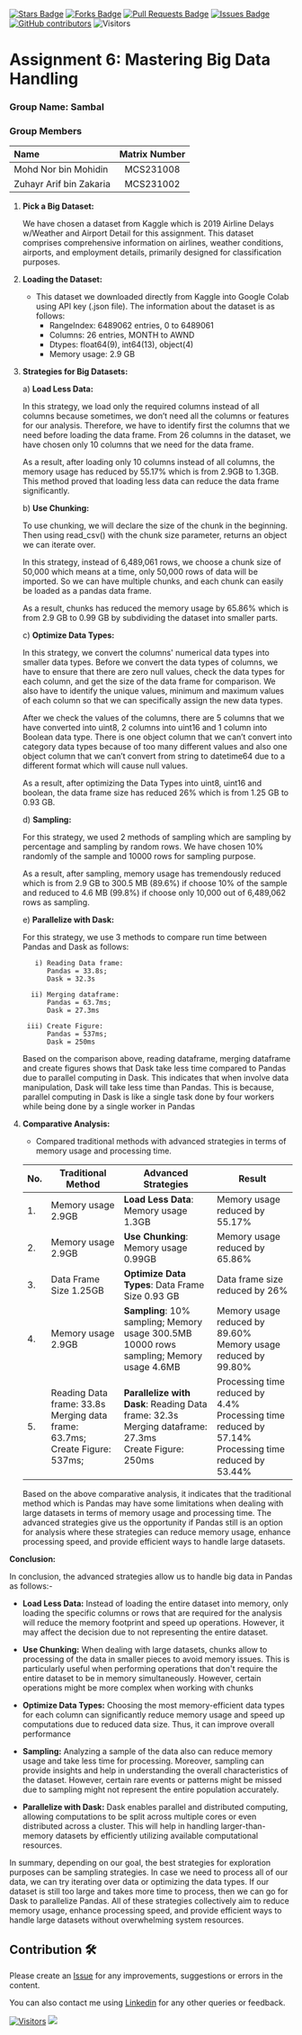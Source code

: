 <a href="https://github.com/drshahizan/HPDP/stargazers"><img src="https://img.shields.io/github/stars/drshahizan/HPDP" alt="Stars Badge"/></a>
<a href="https://github.com/drshahizan/HPDP/network/members"><img src="https://img.shields.io/github/forks/drshahizan/HPDP" alt="Forks Badge"/></a>
<a href="https://github.com/drshahizan/HPDP/pulls"><img src="https://img.shields.io/github/issues-pr/drshahizan/HPDP" alt="Pull Requests Badge"/></a>
<a href="https://github.com/drshahizan/HPDP"><img src="https://img.shields.io/github/issues/drshahizan/HPDP" alt="Issues Badge"/></a>
<a href="https://github.com/drshahizan/HPDP/graphs/contributors"><img alt="GitHub contributors" src="https://img.shields.io/github/contributors/drshahizan/HPDP?color=2b9348"></a>
![Visitors](https://api.visitorbadge.io/api/visitors?path=https%3A%2F%2Fgithub.com%2Fdrshahizan%2FHPDP&labelColor=%23d9e3f0&countColor=%23697689&style=flat)

# Assignment 6: Mastering Big Data Handling

### Group Name: Sambal
### Group Members

| Name                                     | Matrix Number |
| :---------------------------------------- | :-------------: |
| Mohd Nor bin Mohidin            |MCS231008      |
| Zuhayr Arif bin Zakaria               |MCS231002      |

1. **Pick a Big Dataset:**

   We have chosen a dataset from Kaggle which is 2019 Airline Delays w/Weather and Airport Detail for this assignment. This dataset comprises comprehensive information on airlines, weather conditions, airports, and employment details, primarily designed for classification purposes.
   
3. **Loading the Dataset:**
   - This dataset we downloaded directly from Kaggle into Google Colab using API key (.json file). The information about the dataset is as follows:
     - RangeIndex: 6489062 entries, 0 to 6489061
     - Columns: 26 entries, MONTH to AWND
     - Dtypes: float64(9), int64(13), object(4)
     - Memory usage: 2.9 GB

4. **Strategies for Big Datasets:**
   
   a) **Load Less Data:**
   
      In this strategy, we load only the required columns instead of all columns because sometimes, we don’t need all the columns or features for our analysis. 
      Therefore, we have to identify first the columns that we need before loading the data frame. From 26 columns in the dataset, we have chosen only 10 columns 
      that we need for the data frame.

      As a result, after loading only 10 columns instead of all columns, the memory usage has reduced by 55.17% which is from 2.9GB to 1.3GB. This method proved 
      that loading less data can reduce the data frame significantly.

   b) **Use Chunking:**
   
      To use chunking, we will declare the size of the chunk in the beginning. Then using read_csv() with the chunk size parameter, returns an object we can 
      iterate over.

      In this strategy, instead of 6,489,061 rows, we choose a chunk size of 50,000 which means at a time, only 50,000 rows of data will be imported. So we can 
      have multiple chunks, and each chunk can easily be loaded as a pandas data frame.

      As a result, chunks has reduced the memory usage by 65.86% which is from 2.9 GB to 0.99 GB by subdividing the dataset into smaller parts.

   c) **Optimize Data Types:**
   
      In this strategy, we convert the columns' numerical data types into smaller data types. Before we convert the data types of columns, we have to ensure that 
      there are zero null values, check the data types for each column, and get the size of the data frame for comparison. We also have to identify the unique 
      values, minimum and maximum values of each column so that we can specifically assign the new data types.
   
      After we check the values of the columns, there are 5 columns that we have converted into uint8, 2 columns into uint16 and 1 column into Boolean data type. 
      There is one object column that we can’t convert into category data types because of too many different values and also one object column that we can’t 
      convert from string to datetime64 due to a different format which will cause null values.
   
      As a result, after optimizing the Data Types into uint8, uint16 and boolean, the data frame size has reduced 26% which is from 1.25 GB to 0.93 GB.

   d) **Sampling:**
   
      For this strategy, we used 2 methods of sampling which are sampling by percentage and sampling by random rows. We have chosen 10% randomly of the sample and 
      10000 rows for sampling purpose.

      As a result, after sampling, memory usage has tremendously reduced which is from 2.9 GB to 300.5 MB (89.6%) if choose 10% of the sample and reduced to 4.6 
      MB (99.8%) if choose only 10,000 out of 6,489,062 rows as sampling.

   e) **Parallelize with Dask:**
   
      For this strategy, we use 3 methods to compare run time between Pandas and Dask as follows:
   
          i) Reading Data frame:
             Pandas = 33.8s;
             Dask = 32.3s
   
         ii) Merging dataframe:
             Pandas = 63.7ms;
             Dask = 27.3ms

        iii) Create Figure:
             Pandas = 537ms; 
             Dask = 250ms

     Based on the comparison above, reading dataframe, merging dataframe and create figures shows that Dask take less time compared to Pandas due to parallel 
     computing in Dask. This indicates that when involve data manipulation, Dask will take less time than Pandas. This is because, parallel computing in Dask is 
     like a single task done by four workers while being done by a single worker in Pandas

6. **Comparative Analysis:**
   - Compared traditional methods with advanced strategies in terms of memory usage and processing time.

   | No. | Traditional Method | Advanced Strategies | Result |
   | --- | ------------------ | -------------------- | ------ |
   | 1.  | Memory usage 2.9GB | **Load Less Data**: Memory usage 1.3GB | Memory usage reduced by 55.17% |
   | 2.  | Memory usage 2.9GB | **Use Chunking**: Memory usage 0.99GB | Memory usage reduced by 65.86% |
   | 3.  | Data Frame Size 1.25GB | **Optimize Data Types**: Data Frame Size 0.93 GB | Data frame size reduced by 26% |
   | 4.  | Memory usage 2.9GB | **Sampling**: 10% sampling; Memory usage 300.5MB <br> 10000 rows sampling; Memory usage 4.6MB | Memory usage reduced by 89.60% <br> Memory usage reduced by 99.80% |
   | 5.  | Reading Data frame: 33.8s <br> Merging data frame: 63.7ms; <br> Create Figure: 537ms; | **Parallelize with Dask**: Reading Data frame: 32.3s <br> Merging dataframe: 27.3ms <br> Create Figure: 250ms | Processing time reduced by 4.4% <br> Processing time reduced by 57.14% <br> Processing time reduced by 53.44% |

   Based on the above comparative analysis, it indicates that the traditional method which is Pandas may have some limitations when dealing with large datasets in 
   terms of memory usage and processing time. The advanced strategies give us the opportunity if Pandas still is an option for analysis where these strategies can 
   reduce memory usage, enhance processing speed, and provide efficient ways to handle large datasets. 

**Conclusion:**

In conclusion, the advanced strategies allow us to handle big data in Pandas as follows:-

   - **Load Less Data:**
      Instead of loading the entire dataset into memory, only loading the specific columns or rows that are required for the analysis will reduce the memory 
      footprint and speed up operations. However, it may affect the decision due to not representing the entire dataset.
     
   - **Use Chunking:**
      When dealing with large datasets, chunks allow to processing of the data in smaller pieces to avoid memory issues. This is particularly useful when 
      performing operations that don't require the entire dataset to be in memory simultaneously. However, certain operations might be more complex when working 
      with chunks

   - **Optimize Data Types:**
      Choosing the most memory-efficient data types for each column can significantly reduce memory usage and speed up computations due to reduced data size. 
      Thus, it can improve overall performance
     
   - **Sampling:**
      Analyzing a sample of the data also can reduce memory usage and take less time for processing. Moreover, sampling can provide insights and help in 
      understanding the overall characteristics of the dataset. However, certain rare events or patterns might be missed due to sampling might not represent the 
      entire population accurately.

   - **Parallelize with Dask:**
      Dask enables parallel and distributed computing, allowing computations to be split across multiple cores or even distributed across a cluster. This will 
      help in handling larger-than-memory datasets by efficiently utilizing available computational resources.
     
   In summary, depending on our goal, the best strategies for exploration purposes can be sampling strategies. In case we need to process all of our data, we can 
   try iterating over data or optimizing the data types. If our dataset is still too large and takes more time to process, then we can go for Dask to parallelize 
   Pandas. All of these strategies collectively aim to reduce memory usage, enhance processing speed, and provide efficient ways to handle large datasets without 
   overwhelming system resources. 


## Contribution 🛠️
Please create an [Issue](https://github.com/drshahizan/BDM/issues) for any improvements, suggestions or errors in the content.

You can also contact me using [Linkedin](https://www.linkedin.com/in/drshahizan/) for any other queries or feedback.

[![Visitors](https://api.visitorbadge.io/api/visitors?path=https%3A%2F%2Fgithub.com%2Fdrshahizan&labelColor=%23697689&countColor=%23555555&style=plastic)](https://visitorbadge.io/status?path=https%3A%2F%2Fgithub.com%2Fdrshahizan)
![](https://hit.yhype.me/github/profile?user_id=81284918)




